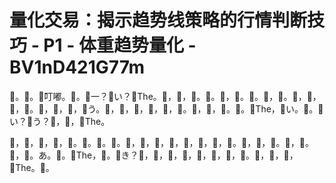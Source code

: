 # 量化交易：揭示趋势线策略的行情判断技巧 - P1 - 体重趋势量化 - BV1nD421G77m

🎼。🎼。🎼叮嘟。🎼。🎼一？🎼い？🎼The。🎼，🎼，🎼。🎼。🎼，🎼。🎼。🎼，🎼。🎼，🎼，🎼，🎼。🎼，🎼，🎼，🎼う。🎼，🎼，🎼，🎼，🎼，🎼。🎼，🎼，🎼。🎼。🎼The，🎼い。🎼。🎼い？🎼う？🎼，🎼，🎼The。

🎼，🎼，🎼，🎼，🎼。🎼。🎼。🎼。🎼，🎼，🎼，🎼，🎼，🎼，🎼，🎼。🎼，🎼，🎼。🎼，🎼。🎼，🎼。あ。🎼。🎼The，🎼。🎼き？🎼，🎼，🎼，🎼，🎼，🎼，🎼，🎼。🎼，🎼，🎼，🎼The。🎼。

